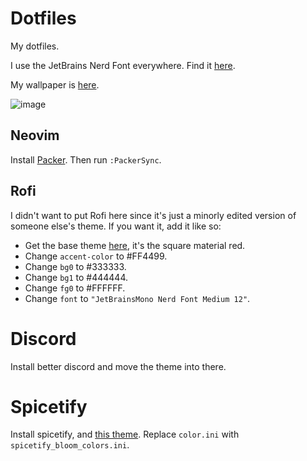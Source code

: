 # Dotfiles

My dotfiles.

I use the JetBrains Nerd Font everywhere. Find it [here](https://www.nerdfonts.com/font-downloads).

My wallpaper is [here](https://github.com/whoisYoges/lwalpapers/blob/PicturesOnly/wallpapers/b-314.jpg).

![image](https://github.com/IAmCheeseman/dotfiles/assets/64710123/5cdc4272-4de3-4bac-92e9-0b3b246a69a3)

## Neovim
Install [Packer](https://github.com/wbthomason/packer.nvim).
Then run `:PackerSync`.

## Rofi
I didn't want to put Rofi here since it's just a minorly edited version of
someone else's theme.
If you want it, add it like so:
- Get the base theme [here](https://github.com/newmanls/rofi-themes-collection),
it's the square material red.
- Change `accent-color` to #FF4499.
- Change `bg0` to #333333.
- Change `bg1` to #444444.
- Change `fg0` to #FFFFFF.
- Change `font` to `"JetBrainsMono Nerd Font Medium 12"`.

# Discord
Install better discord and move the theme into there.

# Spicetify
Install spicetify, and [this theme](https://github.com/nimsandu/spicetify-bloom).
Replace `color.ini` with `spicetify_bloom_colors.ini`.
